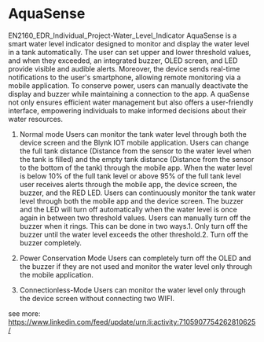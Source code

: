 # AquaSense
EN2160_EDR_Individual_Project-Water_Level_Indicator
AquaSense is a smart water level indicator designed to monitor and display the water level in a tank automatically. 
The user can set upper and lower threshold values, and when they exceeded, an integrated buzzer, OLED screen, and LED provide visible and audible alerts. 
Moreover, the device sends real-time notifications to the user's smartphone, allowing remote monitoring via a mobile application. 
To conserve power, users can manually deactivate the display and buzzer while maintaining a connection to the app. A
quaSense not only ensures efficient water management but also offers a user-friendly interface, empowering individuals to make informed decisions about their water resources.
1. Normal mode
Users can monitor the tank water level through both the device screen and the Blynk IOT mobile application.
Users can change the full tank distance (Distance from the sensor to the water level when the tank is filled) and the empty tank distance (Distance from the sensor to the bottom of the tank) through the mobile app.
When the water level is below 10% of the full tank level or above 95% of the full tank level user receives alerts through the mobile app, the device screen, the buzzer, and the RED LED.
Users can continuously monitor the tank water level through both the mobile app and the device screen.
The buzzer and the LED will turn off automatically when the water level is once again in between two threshold values.
Users can manually turn off the buzzer when it rings. This can be done in two ways.1. Only turn off the buzzer until the water level exceeds the other threshold.2. Turn off the buzzer completely.

3. Power Conservation Mode
Users can completely turn off the OLED and the buzzer if they are not used and monitor the water level only through the mobile application.

5. Connectionless-Mode
Users can monitor the water level only through the device screen without connecting two WIFI.

see more: https://www.linkedin.com/feed/update/urn:li:activity:7105907754262810625/
